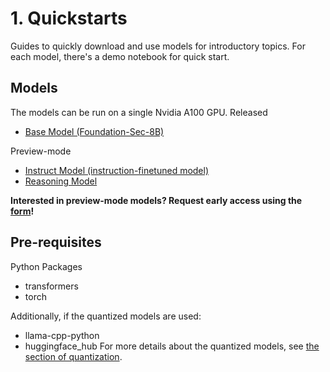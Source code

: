 # 1. Quickstarts
Guides to quickly download and use models for introductory topics.
For each model, there's a demo notebook for quick start.

## Models
The models can be run on a single Nvidia A100 GPU.
Released
- [Base Model (Foundation-Sec-8B)](https://github.com/RobustIntelligence/foundation-ai-cookbook/blob/main/1_quickstarts/Quickstart_Foundation-Sec-8B.ipynb)

Preview-mode
- [Instruct Model (instruction-finetuned model)](https://github.com/RobustIntelligence/foundation-ai-cookbook/blob/main/1_quickstarts/Preview_Quickstart_instruct_model.ipynb)
- [Reasoning Model](https://github.com/RobustIntelligence/foundation-ai-cookbook/blob/main/1_quickstarts/Preview_Quickstart_reasoning_model.ipynb)

**Interested in preview-mode models? Request early access using the [form](https://fdtn.ai/early-access)!**

## Pre-requisites
Python Packages
- transformers
- torch

Additionally, if the quantized models are used:
- llama-cpp-python
- huggingface_hub
For more details about the quantized models, see [the section of quantization](https://github.com/RobustIntelligence/foundation-ai-cookbook/tree/main/3_adoptions/quantization).
